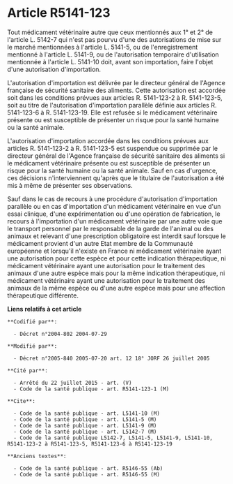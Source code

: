 # Article R5141-123

Tout médicament vétérinaire autre que ceux mentionnés aux 1° et 2° de l'article L. 5142-7 qui n'est pas pourvu d'une des
autorisations de mise sur le marché mentionnées à l'article L. 5141-5, ou de l'enregistrement mentionné à l'article L.
5141-9, ou de l'autorisation temporaire d'utilisation mentionnée à l'article L. 5141-10 doit, avant son importation, faire
l'objet d'une autorisation d'importation.

L'autorisation d'importation est délivrée par le directeur général de l'Agence française de sécurité sanitaire des aliments.
Cette autorisation est accordée soit dans les conditions prévues aux articles R. 5141-123-2 à R. 5141-123-5, soit au titre de
l'autorisation d'importation parallèle définie aux articles R. 5141-123-6 à R. 5141-123-19. Elle est refusée si le médicament
vétérinaire présente ou est susceptible de présenter un risque pour la santé humaine ou la santé animale.

L'autorisation d'importation accordée dans les conditions prévues aux articles R. 5141-123-2 à R. 5141-123-5 est suspendue ou
supprimée par le directeur général de l'Agence française de sécurité sanitaire des aliments si le médicament vétérinaire
présente ou est susceptible de présenter un risque pour la santé humaine ou la santé animale. Sauf en cas d'urgence, ces
décisions n'interviennent qu'après que le titulaire de l'autorisation a été mis à même de présenter ses observations.

Sauf dans le cas de recours à une procédure d'autorisation d'importation parallèle ou en cas d'importation d'un médicament
vétérinaire en vue d'un essai clinique, d'une expérimentation ou d'une opération de fabrication, le recours à l'importation
d'un médicament vétérinaire par une autre voie que le transport personnel par le responsable de la garde de l'animal ou des
animaux et relevant d'une prescription obligatoire est interdit sauf lorsque le médicament provient d'un autre Etat membre de
la Communauté européenne et lorsqu'il n'existe en France ni médicament vétérinaire ayant une autorisation pour cette espèce
et pour cette indication thérapeutique, ni médicament vétérinaire ayant une autorisation pour le traitement des animaux d'une
autre espèce mais pour la même indication thérapeutique, ni médicament vétérinaire ayant une autorisation pour le traitement
des animaux de la même espèce ou d'une autre espèce mais pour une affection thérapeutique différente.

**Liens relatifs à cet article**

	**Codifié par**:

	  - Décret n°2004-802 2004-07-29

	**Modifié par**:

	  - Décret n°2005-840 2005-07-20 art. 12 18° JORF 26 juillet 2005

	**Cité par**:

	  - Arrêté du 22 juillet 2015 - art. (V)
	  - Code de la santé publique - art. R5141-123-1 (M)

	**Cite**:

	  - Code de la santé publique - art. L5141-10 (M)
	  - Code de la santé publique - art. L5141-5 (M)
	  - Code de la santé publique - art. L5141-9 (M)
	  - Code de la santé publique - art. L5142-7 (M)
	  - Code de la santé publique L5142-7, L5141-5, L5141-9, L5141-10, R5141-123-2 à R5141-123-5, R5141-123-6 à R5141-123-19

	**Anciens textes**:

	  - Code de la santé publique - art. R5146-55 (Ab)
	  - Code de la santé publique - art. R5146-55 (M)
